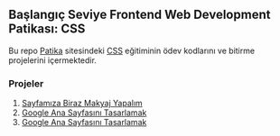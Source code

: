 ## Başlangıç Seviye Frontend Web Development Patikası: CSS
Bu repo [Patika](https://academy.patika.dev/tr) sitesindeki [CSS](https://academy.patika.dev/tr/courses/css) eğitiminin ödev kodlarını ve bitirme projelerini içermektedir.

### Projeler
1. [Sayfamıza Biraz Makyaj Yapalım](https://academy.patika.dev/tr/courses/css/odev1)
2. [Google Ana Sayfasını Tasarlamak](https://academy.patika.dev/tr/courses/css/odev2)
3. [Google Ana Sayfasını Tasarlamak](https://academy.patika.dev/tr/courses/css/cssodev3)